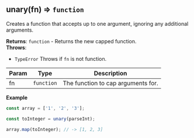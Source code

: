 <a name="unary"></a>

## unary(fn) ⇒ <code>function</code>
Creates a function that accepts up to one argument, ignoring any additional arguments.

**Returns**: <code>function</code> - Returns the new capped function.  
**Throws**:

- <code>TypeError</code> Throws if `fn` is not function.


| Param | Type | Description |
| --- | --- | --- |
| fn | <code>function</code> | The function to cap arguments for. |

**Example**
```js
const array = ['1', '2', '3'];

const toInteger = unary(parseInt);

array.map(toInteger); // -> [1, 2, 3]
```
